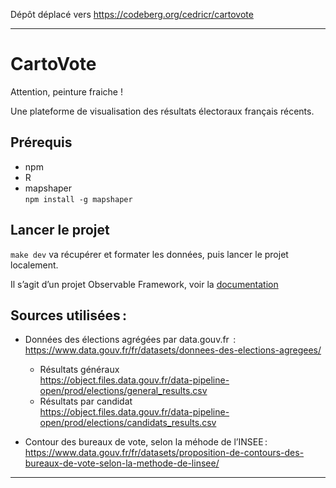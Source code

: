 Dépôt déplacé vers https://codeberg.org/cedricr/cartovote

***

# CartoVote

Attention, peinture fraiche !

Une plateforme de visualisation des résultats électoraux français récents.

## Prérequis

- npm
- R
- mapshaper  
  `npm install -g mapshaper`

## Lancer le projet

`make dev` va récupérer et formater les données, puis lancer le projet
localement.

Il s’agit d’un projet Observable Framework, voir la
[documentation](https://observablehq.com/framework/)

## Sources utilisées :

- Données des élections agrégées par data.gouv.fr  :  
  https://www.data.gouv.fr/fr/datasets/donnees-des-elections-agregees/

  - Résultats généraux  
    https://object.files.data.gouv.fr/data-pipeline-open/prod/elections/general_results.csv
  - Résultats par candidat  
    https://object.files.data.gouv.fr/data-pipeline-open/prod/elections/candidats_results.csv

- Contour des bureaux de vote, selon la méhode de l’INSEE :
  https://www.data.gouv.fr/fr/datasets/proposition-de-contours-des-bureaux-de-vote-selon-la-methode-de-linsee/

---

